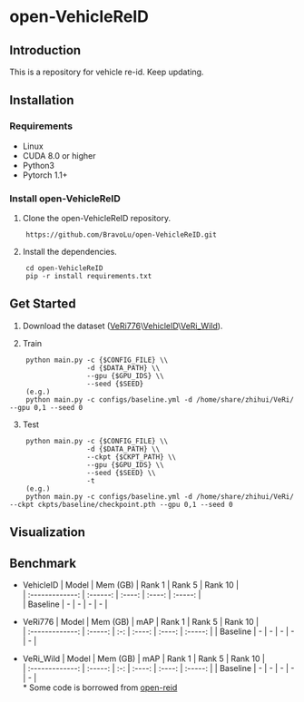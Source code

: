 # open-VehicleReID 

## Introduction 

This is a repository for vehicle re-id. Keep updating.

## Installation

### Requirements
* Linux
* CUDA 8.0 or higher 
* Python3
* Pytorch 1.1+

### Install open-VehicleReID
1. Clone the open-VehicleReID repository.
```shell
    https://github.com/BravoLu/open-VehicleReID.git
```

2. Install the dependencies. 
```shell
    cd open-VehicleReID 
    pip -r install requirements.txt 
```

## Get Started

1. Download the dataset ([VeRi776](https://vehiclereid.github.io/VeRi/)\\[VehicleID](https://www.pkuml.org/resources/pku-vehicleid.html)\\[VeRi_Wild](https://github.com/PKU-IMRE/VERI-Wild)).

2. Train
```shell
    python main.py -c {$CONFIG_FILE} \\
                   -d {$DATA_PATH} \\
                   --gpu {$GPU_IDS} \\
                   --seed {$SEED} 
    (e.g.)
    python main.py -c configs/baseline.yml -d /home/share/zhihui/VeRi/ --gpu 0,1 --seed 0 
```

3. Test 
```shell 
    python main.py -c {$CONFIG_FILE} \\
                   -d {$DATA_PATH} \\
                   --ckpt {$CKPT_PATH} \\
                   --gpu {$GPU_IDS} \\
                   --seed {$SEED} \\
                   -t 
    (e.g.)
    python main.py -c configs/baseline.yml -d /home/share/zhihui/VeRi/ --ckpt ckpts/baseline/checkpoint.pth --gpu 0,1 --seed 0
```
## Visualization 


## Benchmark
* VehicleID
|    Model        | Mem (GB) | Rank 1 | Rank 5 | Rank 10 |                                                                                                                 
| :-------------: | :------: | :----: | :----: | :-----: |   
|    Baseline     |    -     |    -   |   -    |    -    |   

* VeRi776
|    Model        | Mem (GB) | mAP | Rank 1 | Rank 5 | Rank 10 |                                                                                                                 
| :-------------: | :-----:  | :-: | :----: | :----: | :-----: | 
|    Baseline     | -        |  -  |    -   |   -    |    -    |  


* VeRi_Wild
|    Model        | Mem (GB) | mAP | Rank 1 | Rank 5 | Rank 10 |                                                                                                                 
| :-------------: | :-----:  | :-: | :----: | :----: | :-----: | 
|    Baseline     | -        |  -  |    -   |   -    |    -    |  
\* Some code is borrowed from [open-reid](https://github.com/Cysu/open-reid)
